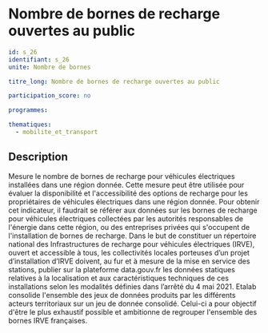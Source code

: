 # Nombre de bornes de recharge ouvertes au public

```yaml
id: s_26
identifiant: s_26
unite: Nombre de bornes

titre_long: Nombre de bornes de recharge ouvertes au public

participation_score: no

programmes:

thematiques:
  - mobilite_et_transport
```
## Description
Mesure le nombre de bornes de recharge pour véhicules électriques installées dans une région donnée. Cette mesure peut être utilisée pour évaluer la disponibilité et l'accessibilité des options de recharge pour les propriétaires de véhicules électriques dans une région donnée. Pour obtenir cet indicateur, il faudrait se référer aux données sur les bornes de recharge pour véhicules électriques collectées par les autorités responsables de l'énergie dans cette région, ou des entreprises privées qui s'occupent de l'installation de bornes de recharge. 
Dans le but de constituer un répertoire national des Infrastructures de recharge pour véhicules électriques (IRVE), ouvert et accessible à tous, les collectivités locales porteuses d’un projet d’installation d’IRVE doivent, au fur et à mesure de la mise en service des stations, publier sur la plateforme data.gouv.fr les données statiques relatives à la localisation et aux caractéristiques techniques de ces installations selon les modalités définies dans l’arrêté du 4 mai 2021. Etalab consolide l'ensemble des jeux de données produits par les différents acteurs territoriaux sur un jeu de donnée consolidé. Celui-ci a pour objectif d'être le plus exhaustif possible et ambitionne de regrouper l'ensemble des bornes IRVE françaises. 
